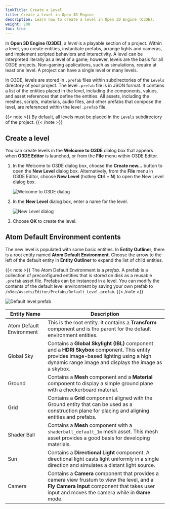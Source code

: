 ```yaml
---
linkTitle: Create a Level
title: Create a Level in Open 3D Engine
description: Learn how to create a level in Open 3D Engine (O3DE).
weight: 200
toc: true
---
```


In **Open 3D Engine (O3DE)**, a *level* is a playable section of a project. Within a level, you create entities, instantiate prefabs, arrange lights and cameras, and implement scripted behaviors and interactivity. A level can be interpreted literally as a level of a game; however, levels are the basis for all O3DE projects. Non-gaming applications, such as simulations, require at least one level. A project can have a single level or many levels.



In O3DE, levels are stored in `.prefab` files within subdirectories of the `Levels` directory of your project. The level `.prefab` file is in JSON format. It contains a list of the entities placed in the level, including the components, values, and asset references that define the entities. All assets, including the meshes, scripts, materials, audio files, and other prefabs that compose the level, are referenced within the level `.prefab` file.


{{< note >}}
By default, all levels must be placed in the `Levels` subdirectory of the project.
{{< /note >}}

## Create a level

You can create levels in the **Welcome to O3DE** dialog box that appears when **O3DE Editor** is launched, or from the **File** menu within O3DE Editor.


1. In the Welcome to O3DE dialog box, choose the **Create new...** button to open the **New Level** dialog box. Alternatively, from the **File** menu in O3DE Editor, choose **New Level** (hotkey **Ctrl + N**) to open the New Level dialog box.


    ![Welcome to O3DE dialog](/images/learning-guide/tutorials/environments/create-a-level-A.png)

1. In the **New Level** dialog box, enter a name for the level.


    ![New Level dialog](/images/learning-guide/tutorials/environments/create-a-level-B.png)

1. Choose **OK** to create the level.


## Atom Default Environment contents


The new level is populated with some basic entities. In **Entity Outliner**, there is a root entity named **Atom Default Environment**. Choose the arrow to the left of the default entity in **Entity Outliner** to expand the list of child entities.


{{< note >}}
The Atom Default Environment is a *prefab*. A prefab is a collection of preconfigured entities that is stored on disk as a reusable `.prefab` asset file. Prefabs can be instanced in a level. You can modify the contents of the default level environment by saving your own prefab to `/o3de/Assets/Editor/Prefabs/Default_Level.prefab`.
{{< /note >}}

![Default level prefab](/images/learning-guide/tutorials/environments/create-a-level-C.png)

| Entity Name | Description |
| - | - |
| Atom Default Environment | This is the root entity. It contains a **Transform** component and is the parent for the default environment entities. |
| Global Sky | Contains a **Global Skylight (IBL)** component and a **HDRI Skybox** component. This entity provides image-based lighting using a high dynamic range image and displays the image as a skybox. |
| Ground | Contains a **Mesh** component and a **Material** component to display a simple ground plane with a checkerboard material. |
| Grid | Contains a **Grid** component aligned with the Ground entity that can be used as a construction plane for placing and aligning entities and prefabs. |
| Shader Ball | Contains a **Mesh** component with a `shaderball_default_1m` mesh asset. This mesh asset provides a good basis for developing materials. |
| Sun | Contains a **Directional Light** component. A directional light casts light uniformly in a single direction and simulates a distant light source. |
| Camera | Contains a **Camera** component that provides a camera view frustum to view the level, and a **Fly Camera Input** component that takes user input and moves the camera while in **Game** mode. |